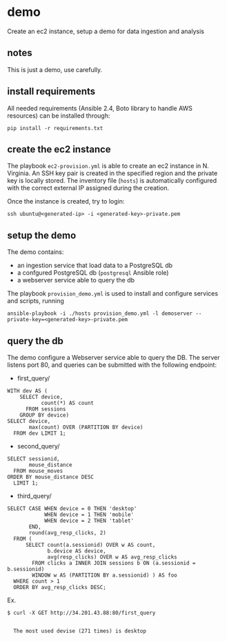 # demo
Create an ec2 instance, setup a demo for data ingestion and analysis

## notes

This is just a demo, use carefully.

## install requirements

All needed requirements (Ansible 2.4, Boto library to handle AWS resources) can
be installed through:
```
pip install -r requirements.txt
```

## create the ec2 instance

The playbook `ec2-provision.yml` is able to create an ec2 instance in N. Virginia.
An SSH key pair is created in the specified region and the private key is locally
stored. The inventory file (`hosts`) is automatically configured with the correct
external IP assigned during the creation.

Once the instance is created, try to login:
```
ssh ubuntu@<generated-ip> -i <generated-key>-private.pem
```

## setup the demo

The demo contains:
* an ingestion service that load data to a PostgreSQL db
* a confgured PostgreSQL db (`postgresql` Ansible role)
* a webserver service able to query the db

The playbook `provision_demo.yml` is used to install and configure services and
scripts, running
```
ansible-playbook -i ./hosts provision_demo.yml -l demoserver --private-key=<generated-key>-private.pem
```

## query the db

The demo configure a Webserver service able to query the DB. The server listens
port 80, and queries can be submitted with the following endpoint:

* first_query/
```
WITH dev AS (
    SELECT device,
           count(*) AS count
      FROM sessions
    GROUP BY device)
SELECT device,
       max(count) OVER (PARTITION BY device)
  FROM dev LIMIT 1;
```

* second_query/
```
SELECT sessionid,
       mouse_distance
  FROM mouse_moves
ORDER BY mouse_distance DESC
  LIMIT 1;
```

* third_query/
```
SELECT CASE WHEN device = 0 THEN 'desktop'
            WHEN device = 1 THEN 'mobile'
            WHEN device = 2 THEN 'tablet'
       END,
       round(avg_resp_clicks, 2)
  FROM (
      SELECT count(a.sessionid) OVER w AS count,
             b.device AS device,
             avg(resp_clicks) OVER w AS avg_resp_clicks
        FROM clicks a INNER JOIN sessions b ON (a.sessionid = b.sessionid)
        WINDOW w AS (PARTITION BY a.sessionid) ) AS foo
  WHERE count > 1
  ORDER BY avg_resp_clicks DESC;
```

Ex. 
```
$ curl -X GET http://34.201.43.88:80/first_query


  The most used devise (271 times) is desktop
```
